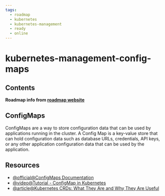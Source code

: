 ```yaml
---
tags:
  - roadmap
  - kubernetes
  - kubernetes-management
  - ready
  - online
---
```


# kubernetes-management-config-maps

## Contents

__Roadmap info from [roadmap website](https://roadmap.sh/kubernetes/configuration-management/config-maps)__

## ConfigMaps

ConfigMaps are a way to store configuration data that can be used by applications running in the cluster. A Config Map is a key-value store that can hold configuration data such as database URLs, credentials, API keys, or any other application configuration data that can be used by the application.

## Resources

* [@official@ConfigMaps Documentation](https://kubernetes.io/docs/concepts/configuration/configmap/)
* [@video@Tutorial - ConfigMap in Kubernetes](https://www.youtube.com/watch?v=BPrC_lgmcHQ)
* [@article@Kubernetes CRDs: What They Are and Why They Are Useful](https://thenewstack.io/kubernetes-crds-what-they-are-and-why-they-are-useful/)
